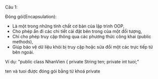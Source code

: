 Câu 1:

Đóng gói(Encapsulation):
- Là một trong những tính chất cơ bản của lập trình OOP,
- Cho phép ẩn đi các chi tiết cài đặt bên trong của một đối tượng,
- Chỉ cho phép truy cập thông qua các phương thức công khai (public methods),
- Giúp bảo vệ dữ liệu khỏi bị truy cập hoặc sửa đổi một các trực tiếp từ bên ngoài.

Ví dụ:
"public class NhanVien {
    private String ten;
    private int tuoi;"

ten và tuoi được đóng gói bằng từ khoá private